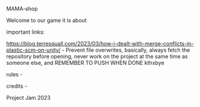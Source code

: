 MAMA-shop

Welcome to our game it is about

important links:

https://blog.terresquall.com/2023/03/how-i-dealt-with-merge-conflicts-in-plastic-scm-on-unity/ - Prevent file overwrites, basically, always fetch the repository before opening, never work on the project at the same time as someone else, and REMEMBER TO PUSH WHEN DONE kthxbye

rules -

credits -

Project Jam 2023
